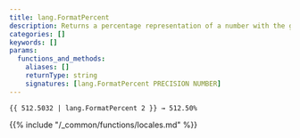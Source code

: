 ```yaml
---
title: lang.FormatPercent
description: Returns a percentage representation of a number with the given precision for the current language and region.
categories: []
keywords: []
params:
  functions_and_methods:
    aliases: []
    returnType: string
    signatures: [lang.FormatPercent PRECISION NUMBER]
---
```


```go-html-template
{{ 512.5032 | lang.FormatPercent 2 }} → 512.50%
```

{{% include "/_common/functions/locales.md" %}}
